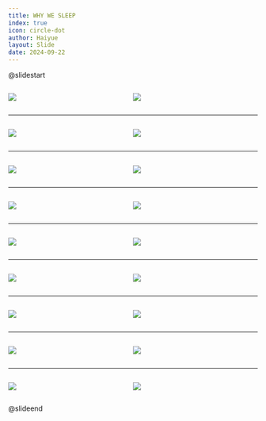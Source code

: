 ```yaml
---
title: WHY WE SLEEP
index: true
icon: circle-dot
author: Haiyue
layout: Slide
date: 2024-09-22
---
```

 
@slidestart

<div style="display:flex">
<div style="flex:1">

![](https://raw.githubusercontent.com/yclord/reading/refs/heads/master/english/Level-V/WHY%20WE%20SLEEP/001.webp)
</div>
<div style="flex:1">

![](https://raw.githubusercontent.com/yclord/reading/refs/heads/master/english/Level-V/WHY%20WE%20SLEEP/002.webp)
</div>
</div>

---

<div style="display:flex">
<div style="flex:1">

![](https://raw.githubusercontent.com/yclord/reading/refs/heads/master/english/Level-V/WHY%20WE%20SLEEP/003.webp)
</div>
<div style="flex:1">

![](https://raw.githubusercontent.com/yclord/reading/refs/heads/master/english/Level-V/WHY%20WE%20SLEEP/004.webp)
</div>
</div>

---

<div style="display:flex">
<div style="flex:1">

![](https://raw.githubusercontent.com/yclord/reading/refs/heads/master/english/Level-V/WHY%20WE%20SLEEP/005.webp)
</div>
<div style="flex:1">

![](https://raw.githubusercontent.com/yclord/reading/refs/heads/master/english/Level-V/WHY%20WE%20SLEEP/006.webp)
</div>
</div>

---

<div style="display:flex">
<div style="flex:1">

![](https://raw.githubusercontent.com/yclord/reading/refs/heads/master/english/Level-V/WHY%20WE%20SLEEP/007.webp)
</div>
<div style="flex:1">

![](https://raw.githubusercontent.com/yclord/reading/refs/heads/master/english/Level-V/WHY%20WE%20SLEEP/008.webp)
</div>
</div>

---

<div style="display:flex">
<div style="flex:1">

![](https://raw.githubusercontent.com/yclord/reading/refs/heads/master/english/Level-V/WHY%20WE%20SLEEP/009.webp)
</div>
<div style="flex:1">

![](https://raw.githubusercontent.com/yclord/reading/refs/heads/master/english/Level-V/WHY%20WE%20SLEEP/010.webp)
</div>
</div>

---

<div style="display:flex">
<div style="flex:1">

![](https://raw.githubusercontent.com/yclord/reading/refs/heads/master/english/Level-V/WHY%20WE%20SLEEP/011.webp)
</div>
<div style="flex:1">

![](https://raw.githubusercontent.com/yclord/reading/refs/heads/master/english/Level-V/WHY%20WE%20SLEEP/012.webp)
</div>
</div>

---

<div style="display:flex">
<div style="flex:1">

![](https://raw.githubusercontent.com/yclord/reading/refs/heads/master/english/Level-V/WHY%20WE%20SLEEP/013.webp)
</div>
<div style="flex:1">

![](https://raw.githubusercontent.com/yclord/reading/refs/heads/master/english/Level-V/WHY%20WE%20SLEEP/014.webp)
</div>
</div>

---

<div style="display:flex">
<div style="flex:1">

![](https://raw.githubusercontent.com/yclord/reading/refs/heads/master/english/Level-V/WHY%20WE%20SLEEP/015.webp)
</div>
<div style="flex:1">

![](https://raw.githubusercontent.com/yclord/reading/refs/heads/master/english/Level-V/WHY%20WE%20SLEEP/016.webp)
</div>
</div>

---

<div style="display:flex">
<div style="flex:1">

![](https://raw.githubusercontent.com/yclord/reading/refs/heads/master/english/Level-V/WHY%20WE%20SLEEP/017.webp)
</div>
<div style="flex:1">

![](https://raw.githubusercontent.com/yclord/reading/refs/heads/master/english/Level-V/WHY%20WE%20SLEEP/018.webp)
</div>
</div>

@slideend